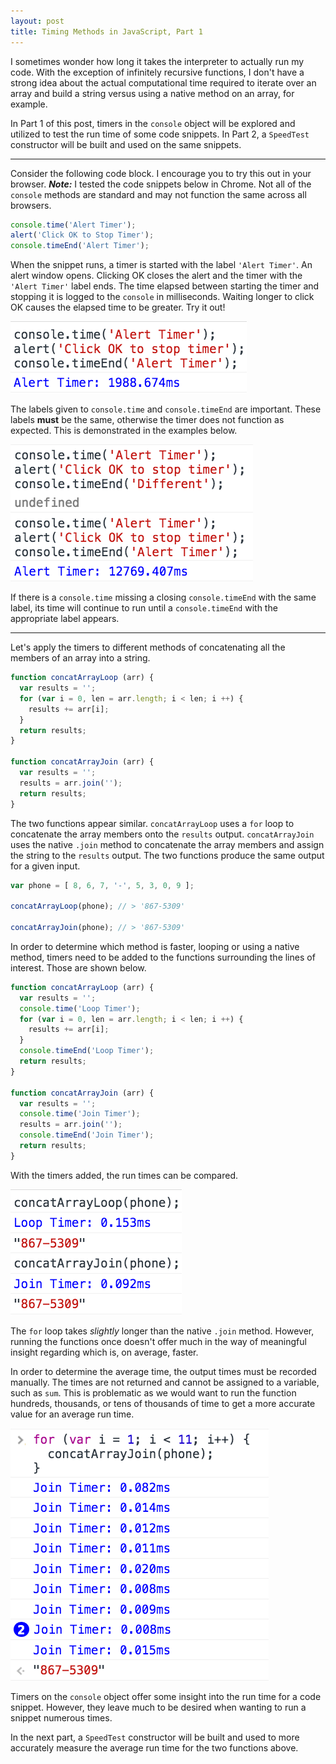 ```yaml
---
layout: post 
title: Timing Methods in JavaScript, Part 1
---
```

I sometimes wonder how long it takes the interpreter to actually run my code. With the exception of infinitely recursive functions, I don't have a strong idea about the actual computational time required to iterate over an array and build a string versus using a native method on an array, for example. 

In Part 1 of this post, timers in the `console` object will be explored and utilized to test the run time of some code snippets. In Part 2, a `SpeedTest` constructor will be built and used on the same snippets. 

---

Consider the following code block. I encourage you to try this out in your browser. __*Note:*__ I tested the code snippets below in Chrome. Not all of the `console` methods are standard and may not function the same across all browsers.

```javascript 
console.time('Alert Timer'); 
alert('Click OK to Stop Timer');
console.timeEnd('Alert Timer'); 
```

When the snippet runs, a timer is started with the label `'Alert Timer'`. An alert window opens. Clicking OK closes the alert and the timer with the `'Alert Timer'` label ends. The time elapsed between starting the timer and stopping it is logged to the `console` in milliseconds. Waiting longer to click OK causes the elapsed time to be greater. Try it out!

![Console Timer](/images/TimingImages/ConsoleTimer.png)

The labels given to `console.time` and `console.timeEnd` are important. These labels **must** be the same, otherwise the timer does not function as expected. This is demonstrated in the examples below.

![Mismatched Labels](/images/TimingImages/UnmatchedTimerLabels.png)

If there is a `console.time` missing a closing `console.timeEnd` with the same label, its time will continue to run until a `console.timeEnd` with the appropriate label appears.

---

Let's apply the timers to different methods of concatenating all the members of an array into a string. 

```javascript
function concatArrayLoop (arr) {
  var results = '';
  for (var i = 0, len = arr.length; i < len; i ++) {
    results += arr[i];
  }
  return results;
}

function concatArrayJoin (arr) {
  var results = '';
  results = arr.join('');
  return results;
}
```

The two functions appear similar. `concatArrayLoop` uses a `for` loop to concatenate the array members onto the `results` output. `concatArrayJoin` uses the native `.join` method to concatenate the array members and assign the string to the `results` output. The two functions produce the same output for a given input. 

```javascript
var phone = [ 8, 6, 7, '-', 5, 3, 0, 9 ];

concatArrayLoop(phone); // > '867-5309'

concatArrayJoin(phone); // > '867-5309'
```

In order to determine which method is faster, looping or using a native method, timers need to be added to the functions surrounding the lines of interest. Those are shown below.

```javascript
function concatArrayLoop (arr) {
  var results = '';
  console.time('Loop Timer');
  for (var i = 0, len = arr.length; i < len; i ++) {
    results += arr[i];
  }
  console.timeEnd('Loop Timer');
  return results;
}

function concatArrayJoin (arr) {
  var results = '';
  console.time('Join Timer');
  results = arr.join('');
  console.timeEnd('Join Timer');
  return results;
}
```

With the timers added, the run times can be compared. 

![Loop versus Join](/images/TimingImages/LoopvJoinTimers.png)

The `for` loop takes *slightly* longer than the native `.join` method. However, running the functions once doesn't offer much in the way of meaningful insight regarding which is, on average, faster. 

In order to determine the average time, the output times must be recorded manually. The times are not returned and cannot be assigned to a variable, such as `sum`. This is problematic as we would want to run the function hundreds, thousands, or tens of thousands of time to get a more accurate value for an average run time. 

![Multiple runs of Join](/images/TimingImages/MultipleRunsJoin.png)

Timers on the `console` object offer some insight into the run time for a code snippet. However, they leave much to be desired when wanting to run a snippet numerous times. 

In the next part, a `SpeedTest` constructor will be built and used to more accurately measure the average run time for the two functions above. 
